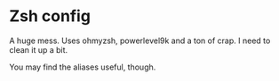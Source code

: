 # Zsh config

A huge mess. Uses ohmyzsh, powerlevel9k and a ton of crap. I need to clean it up a bit.

You may find the aliases useful, though.
